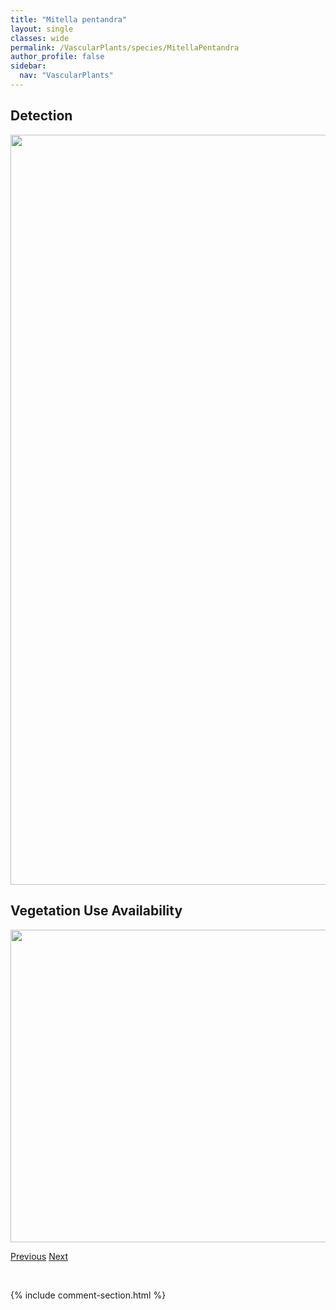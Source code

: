 ```yaml
---
title: "Mitella pentandra"
layout: single
classes: wide
permalink: /VascularPlants/species/MitellaPentandra
author_profile: false
sidebar:
  nav: "VascularPlants"
---
```


<h2>Detection</h2>

<a href="https://drive.google.com/uc?export=view&id=1buNI5IvzynLPkACBUPSa-y1mmCzquUFW">
<img src="https://drive.google.com/uc?export=view&id=1buNI5IvzynLPkACBUPSa-y1mmCzquUFW" height = "1200" width = "800">
</a>


<h2>Vegetation Use Availability</h2>

<a href="https://drive.google.com/uc?export=view&id=1iqQVkISSWAX395WvuA2-wbkxZGUcS0wp">
<img src="https://drive.google.com/uc?export=view&id=1iqQVkISSWAX395WvuA2-wbkxZGUcS0wp" height = "500" width = "1000">
</a>


<a href="/DevelopmentWebsite/VascularPlants/species/MitellaNuda" class="pagination--pager" title="Bishop's Cap">Previous</a> <a href="/DevelopmentWebsite/VascularPlants/species/MoehringiaLateriflora" class="pagination--pager" title="Blunt Leaved Sandwort">Next</a>

<p>&nbsp;</p>

{% include comment-section.html %}

